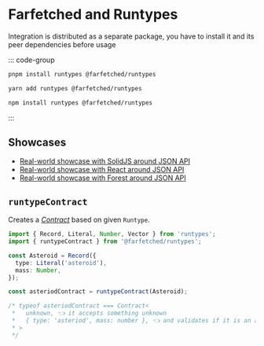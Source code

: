 # Farfetched and Runtypes

Integration is distributed as a separate package, you have to install it and its peer dependencies before usage

::: code-group

```sh [pnpm]
pnpm install runtypes @farfetched/runtypes
```

```sh [yarn]
yarn add runtypes @farfetched/runtypes
```

```sh [npm]
npm install runtypes @farfetched/runtypes
```

:::

## Showcases

- [Real-world showcase with SolidJS around JSON API](https://github.com/igorkamyshev/farfetched/tree/master/apps/showcase/solid-real-world-rick-morty/)
- [Real-world showcase with React around JSON API](https://github.com/igorkamyshev/farfetched/tree/master/apps/showcase/react-real-world-pokemons/)
- [Real-world showcase with Forest around JSON API](https://github.com/igorkamyshev/farfetched/tree/master/apps/showcase/forest-real-world-breaking-bad/)

## `runtypeContract`

Creates a [_Contract_](/api/primitives/contract) based on given `Runtype`.

```ts
import { Record, Literal, Number, Vector } from 'runtypes';
import { runtypeContract } from '@farfetched/runtypes';

const Asteroid = Record({
  type: Literal('asteroid'),
  mass: Number,
});

const asteriodContract = runtypeContract(Asteroid);

/* typeof asteriodContract === Contract<
 *   unknown, 👈 it accepts something unknown
 *   { type: 'asteriod', mass: number }, 👈 and validates if it is an asteroid
 * >
 */
```

